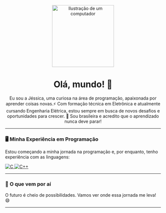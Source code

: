 <div align="center">
  <img src="https://raw.githubusercontent.com/MicaelliMedeiros/micaellimedeiros/master/image/computer-illustration.png" alt="Ilustração de um computador" width="200px">
</div>

<h1 align="center">Olá, mundo! 👋</h1>

<p align="center"> 
  Eu sou a Jéssica, uma curiosa na área de programação, apaixonada por aprender coisas novas.⚡ Com formação técnica em Eletrônica e atualmente cursando Engenharia Elétrica, estou sempre em busca de novos desafios e oportunidades para crescer. 💚 Sou brasileira e acredito que o aprendizado nunca deve parar!
</p>

---

### 🖥️ **Minha Experiência em Programação**

<p align="left">
  Estou começando a minha jornada na programação e, por enquanto, tenho experiência com as linguagens:
</p>

<div align="left">
  <a href="#" title="C"> <img src="https://img.shields.io/badge/-C-333333?style=flat&logo=C%2B%2B&logoColor=00599C" alt="C"/> </a>
  <a href="#" title="C++"> <img src="https://img.shields.io/badge/-C++-333333?style=flat&logo=C%2B%2B&logoColor=00599C" alt="C++"/> </a>
</div>

---

### 🚀 **O que vem por aí**

<p align="left">
  O futuro é cheio de possibilidades. Vamos ver onde essa jornada me leva! 😄
</p>

---
